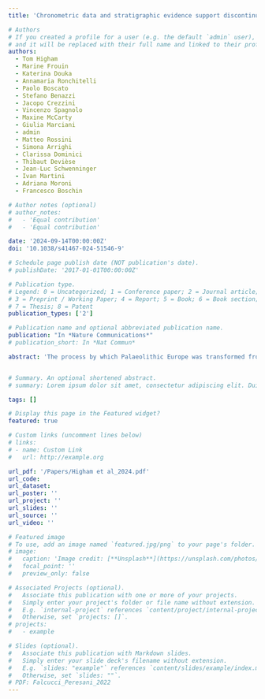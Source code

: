```yaml
---
title: 'Chronometric data and stratigraphic evidence support discontinuity between Neanderthals and early Homo sapiens in the Italian Peninsula'

# Authors
# If you created a profile for a user (e.g. the default `admin` user), write the username (folder name) here
# and it will be replaced with their full name and linked to their profile.
authors:
  - Tom Higham
  - Marine Frouin
  - Katerina Douka
  - Annamaria Ronchitelli
  - Paolo Boscato
  - Stefano Benazzi
  - Jacopo Crezzini
  - Vincenzo Spagnolo
  - Maxine McCarty
  - Giulia Marciani
  - admin
  - Matteo Rossini
  - Simona Arrighi
  - Clarissa Dominici
  - Thibaut Devièse
  - Jean-Luc Schwenninger
  - Ivan Martini
  - Adriana Moroni
  - Francesco Boschin 

# Author notes (optional)
# author_notes:
#   - 'Equal contribution'
#   - 'Equal contribution'

date: '2024-09-14T00:00:00Z'
doi: '10.1038/s41467-024-51546-9'

# Schedule page publish date (NOT publication's date).
# publishDate: '2017-01-01T00:00:00Z'

# Publication type.
# Legend: 0 = Uncategorized; 1 = Conference paper; 2 = Journal article;
# 3 = Preprint / Working Paper; 4 = Report; 5 = Book; 6 = Book section;
# 7 = Thesis; 8 = Patent
publication_types: ['2']

# Publication name and optional abbreviated publication name.
publication: "In *Nature Communications*"
# publication_short: In *Nat Commun*

abstract: 'The process by which Palaeolithic Europe was transformed from a Neanderthal-dominated region to one occupied exclusively by Homo sapiens has proven challenging to diagnose. A blurred chronology has made it difficult to determine when Neanderthals disappeared and whether modern humans overlapped with them. Italy is a crucial region because here we can identify not only Late Mousterian industries, assumed to be associated with Neanderthals, but also early Upper Palaeolithic industries linked with the appearance of early H. sapiens, such as the Uluzzian and the Aurignacian. Here, we present a chronometric dataset of 105 new determinations (74 radiocarbon and 31 luminescence ages) from four key southern Italian sites: Cavallo, Castelcivita, Cala, and Oscurusciuto. We built Bayesian-based chronometric models incorporating these results alongside the relative stratigraphic sequences at each site. The results suggest; 1) that the disappearance of Neanderthals probably pre-dated the appearance of early modern humans in the region and; 2) that there was a partial overlap in the chronology of the Uluzzian and Protoaurignacian, suggesting that these industries may have been produced by different human groups in Europe.'


# Summary. An optional shortened abstract.
# summary: Lorem ipsum dolor sit amet, consectetur adipiscing elit. Duis posuere tellus ac convallis placerat. Proin tincidunt magna sed ex sollicitudin condimentum.

tags: []

# Display this page in the Featured widget?
featured: true

# Custom links (uncomment lines below)
# links:
# - name: Custom Link
#   url: http://example.org

url_pdf: '/Papers/Higham et al_2024.pdf'
url_code:
url_dataset:
url_poster: ''
url_project: ''
url_slides: ''
url_source: ''
url_video: ''

# Featured image
# To use, add an image named `featured.jpg/png` to your page's folder.
# image:
#   caption: 'Image credit: [**Unsplash**](https://unsplash.com/photos/pLCdAaMFLTE)'
#   focal_point: ''
#   preview_only: false

# Associated Projects (optional).
#   Associate this publication with one or more of your projects.
#   Simply enter your project's folder or file name without extension.
#   E.g. `internal-project` references `content/project/internal-project/index.md`.
#   Otherwise, set `projects: []`.
# projects:
#   - example

# Slides (optional).
#   Associate this publication with Markdown slides.
#   Simply enter your slide deck's filename without extension.
#   E.g. `slides: "example"` references `content/slides/example/index.md`.
#   Otherwise, set `slides: ""`.
# PDF: Falcucci_Peresani_2022
---
```


